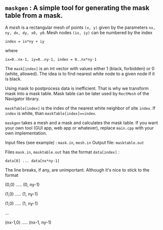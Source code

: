 ## `maskgen` : A simple tool for generating the mask table from a mask.

A _mesh_ is a rectangular mesh of points `(x, y)` given by the parameters 
`nx, ny, dx, dy, x0, y0`. Mesh nodes `(ix, iy)` can be numbered by the index

`index = ix*ny + iy`

where

`ix=0..nx-1, iy=0..ny-1, index = 0..nx*ny-1`
 
The `mask[index]` is an int vector with values either 1 (black, forbidden)
or 0 (white, allowed). The idea is to find nearest white node to a given node
if it is black.
 
Using mask to postprocess data is inefficient. That is why we transform mask
into a mask table. Mask table can be later used by `RectMesh` of the Navigator
library.
 
`maskTable[index]` is the index of the nearest white neighbor of site `index`. If `index` is
white, than `maskTable[index]==index`.
 
`maskgen` takes a mesh and a mask and calculates the mask table. If you want your own tool (GUI app, web app or whatever), replace
 `main.cpp` with your own implementation.

Input files (see example) : `mask.in`, `mesh.in`
Output file: `masktable.out`

Files `mask.in`, `masktable.out` has the format `data[index]` :

`data[0] ... data[nx*ny-1]`
 
 The line breaks, if any, are unimportant. Although it's nice to stick to the format
 
 (0,0) ..... (0, ny-1)
 
 (1,0) ..... (1, ny-1)
 
 (1,0) ..... (1, ny-1)
 
 ...
 
 (nx-1,0) ..... (nx-1, ny-1)
